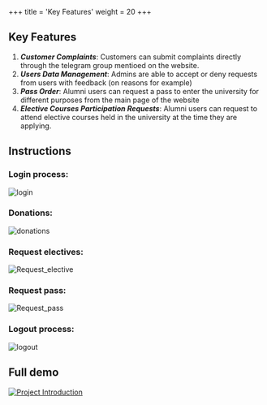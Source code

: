 +++
title = 'Key Features'
weight = 20
+++

## Key Features

1. **_Customer Complaints_**: Customers can submit complaints directly through the telegram group mentioed on the website.
2. **_Users Data Management_**: Admins are able to accept or deny requests from users with feedback (on reasons for example)
3. **_Pass Order_**: Alumni users can request a pass to enter the university for different purposes from the main page of the website
4. **_Elective Courses Participation Requests_**: Alumni users can request to attend elective courses held in the university at the time they are applying.

## Instructions

### Login process:
![login](https://github.com/none-word/inno-alumni-portal-docs.github.io/assets/54961113/bb599227-a6d6-4aab-a66c-9a57f8622a63)

### Donations:
![donations](https://github.com/none-word/inno-alumni-portal-docs.github.io/assets/54961113/57a4148a-2816-4c4c-8193-ecf0ffbc27bd)

### Request electives:
![Request_elective](https://github.com/none-word/inno-alumni-portal-docs.github.io/assets/54961113/6cba5e7e-8964-435f-b2e9-10b844b35bb0)

### Request pass:
![Request_pass](https://github.com/none-word/inno-alumni-portal-docs.github.io/assets/54961113/e0b8543d-0642-41f1-bb06-61a439e0cda7)

### Logout process:
![logout](https://github.com/none-word/inno-alumni-portal-docs.github.io/assets/54961113/4fbff5fc-3f86-4263-a316-babde330adc3)

## Full demo
[![Project Introduction](https://img.youtube.com/vi/PwiZH98iqJ8/0.jpg)](https://www.youtube.com/watch?v=PwiZH98iqJ8)

